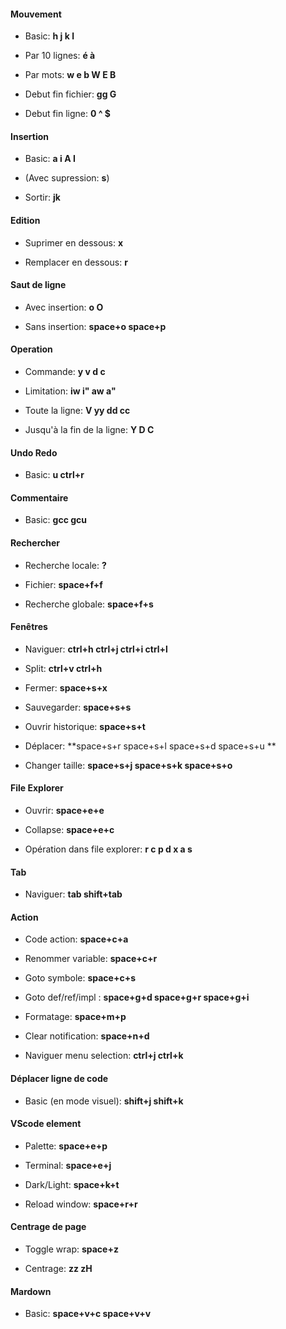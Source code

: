 #### Mouvement

- Basic: **h j k l**

- Par 10 lignes: **é à**

- Par mots: **w e b W E B**

- Debut fin fichier: **gg G**

- Debut fin ligne: **0 ^ $**

#### Insertion

- Basic: **a i A I**

- (Avec supression: **s**)

- Sortir: **jk**

#### Edition

- Suprimer en dessous: **x**

- Remplacer en dessous: **r**

#### Saut de ligne

- Avec insertion: **o O**

- Sans insertion: **space+o space+p**

#### Operation

- Commande: **y v d c**

- Limitation: **iw i" aw a"**

- Toute la ligne: **V yy dd cc**

- Jusqu'à la fin de la ligne: **Y D C**

#### Undo Redo

- Basic: **u ctrl+r**

#### Commentaire

- Basic: **gcc gcu**

#### Rechercher

- Recherche locale: **?**

- Fichier: **space+f+f**

- Recherche globale: **space+f+s**

#### Fenêtres

- Naviguer: **ctrl+h ctrl+j ctrl+i ctrl+l**

- Split: **ctrl+v ctrl+h**

- Fermer: **space+s+x**

- Sauvegarder: **space+s+s**

- Ouvrir historique: **space+s+t**

- Déplacer: **space+s+r space+s+l space+s+d space+s+u **

- Changer taille: **space+s+j space+s+k space+s+o**

#### File Explorer

- Ouvrir: **space+e+e**

- Collapse: **space+e+c**

- Opération dans file explorer: **r c p d x a s**

#### Tab

- Naviguer: **tab shift+tab**

#### Action

- Code action: **space+c+a**

- Renommer variable: **space+c+r**

- Goto symbole: **space+c+s**

- Goto def/ref/impl : **space+g+d space+g+r space+g+i**

- Formatage: **space+m+p**

- Clear notification: **space+n+d**

- Naviguer menu selection: **ctrl+j ctrl+k**

#### Déplacer ligne de code

- Basic (en mode visuel): **shift+j shift+k**

#### VScode element

- Palette: **space+e+p**

- Terminal: **space+e+j**

- Dark/Light: **space+k+t**

- Reload window: **space+r+r**

#### Centrage de page

- Toggle wrap: **space+z**

- Centrage: **zz zH**

#### Mardown

- Basic: **space+v+c space+v+v**
